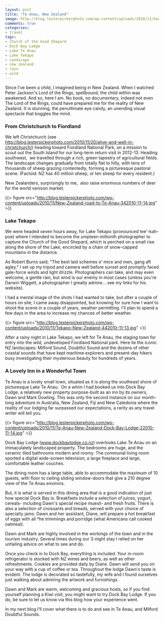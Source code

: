 ```yaml
---
layout: post
title: "Te Anau, New Zealand"
image: http://blog.lesterpickerphoto.com/wp-content/uploads/2010/11/South-Island-New-Zealand-112010-11-19.jpg
comments: true
categories:
- travel
tags:
- Church of the Good Shepard
- Dock Bay Lodge
- Lake Te Anau
- Lake Tekapo
- Landscape
- new zealand
- rain
- wind
---
```

Since I've been a child, I imagined being in New Zealand. When I watched Peter Jackson's Lord of the Rings, spellbound, the child within was awakened. And so, here I am. No book, no documentary, indeed not even The Lord of the Rings, could have prepared me for the reality of New Zealand. It is stunning, the penultimate eye candy, an unending visual spectacle that boggles the mind.

<h3><strong>From Christchurch to Fiordland</strong></h3>
We left Christchurch (see <a href="http://blog.lesterpickerphoto.com/2010/11/20/alive-and-well-in-christchurch/">http://blog.lesterpickerphoto.com/2010/11/20/alive-and-well-in-christchurch/</a>) heading toward Fiordland National Park, on a mission to scout out the South Island for our long-term return visit in 2012-13. Heading southwest,  we travelled through a rich, green tapestry of agricultural fields. The landscape changes gradually from totally flat to hilly, with tens of thousands of sheep grazing contentedly, forming a picturesque pastoral scene. (Factoid: NZ has 40 million sheep, or ten sheep for every resident.)

New Zealanders, surprisingly to me,  also raise enormous numbers of deer for the world venison market.

{{< figure src="http://blog.lesterpickerphoto.com/wp-content/uploads/2010/11/New-Zealand-road-to-Te-Anau-342010-11-14.jpg" >}}

<h3><strong>Lake Tekapo</strong></h3>
We were headed seven hours away, for Lake Tekapo (pronounced tee'-kah-poe) where I intended to become the umpteen millionth photographer to capture the Church of the Good Shepard, which is perched on a small rise along the shore of the Lake, encircled by a chain of snow-capped mountains in the distance.

As Robert Burns said; "The best laid schemes o' mice and men, gang aft agley." I set up my tripod and camera well before sunset and promptly faced gale-force winds and light drizzle. Photographers can take, and may even welcome, a gentle rain, but wind is our enemy in most cases (unless you're Darwin Wiggett, a photographer I greatly admire... see my links for his website).

I had a mental image of the shots I had wanted to take, but after a couple of hours on site, I came away disappointed, but knowing for sure how I want to shoot the scene in a couple of years, weather permitting. I'll plan to spend a few days in the area to increase my chances of better weather.

{{< figure src="http://blog.lesterpickerphoto.com/wp-content/uploads/2010/11/Tekapo-New-Zealand-442010-11-13.jpg" >}}

After a rainy night in Lake Tekapo, we left for Te Anau, the staging town for entry into the wild, undeveloped Fiordland National park. Here lie the iconic NZ landscapes: Milford Sound, Doubtful Sound and the dozens of other coastal sounds that have kept maritime explorers and present-day hikers busy investigating their mysterious beauty for hundreds of years.

<h3><strong>A Lovely Inn in a Wonderful Town</strong></h3>
Te Anau is a lovely small town, situated as it is along the southeast shore of picturesque Lake Te Anau. 	On a whim I had booked us into Dock Bay Lodge, a relatively new property purpose-built as an inn by its owners, Dawn and Mark Dowling. This was only the second instance on our month-long adventure in Australia, New Zealand, Fiji and New Caledonia where the reality of our lodging far surpassed our expectations, a rarity as any travel writer will tell you.

{{< figure src="http://blog.lesterpickerphoto.com/wp-content/uploads/2010/11/Te-Anau-New-Zealand-Dock-Bay-Lodge-22010-11-14.jpg" >}}

Dock Bay Lodge (<a href="http://">www.dockbaylodge.co.nz</a>) overlooks Lake Te Anau on an immaculately landscaped property. The bedrooms are huge, and the ceramic tiled bathrooms modern and roomy. The communal living room sported a digital wide-screen television, a large fireplace and large, comfortable leather couches.

The dining room has a large table, able to accommodate the maximum of 10 guests, with floor to ceiling sliding window-doors that give a 210 degree view of the Te Anau environs.

But, it is what is served in this dining area that is a good indication of just how special Dock Bay is. Breakfasts include a selection of juices, yogurt, cereals- including Dawn's special recipe muesli- and fresh fruits. There is also a selection of croissants and breads, served with your choice of specialty jams. Dawn and her assistant, Diane, will prepare a hot breakfast of eggs with all †he trimmings and porridge (what Americans call cooked oatmeal).

Dawn and Mark are highly involved in the workings of the town and in the tourism industry. Several times during our 3-night stay I relied on her unfailing advice on what to see and do.

Once you check in to Dock Bay, everything is included. Your in-room refrigerator is stocked with NZ wines and beers, as well as other refreshments. Cookies are provided daily by Diane. Dawn will send you on your way with a cup of coffee or tea. Throughout the lodge Dawn's taste is evident. The lodge is decorated so tastefully, my wife and I found ourselves just walking about admiring the artwork and furnishings.

Dawn and Mark are warm, welcoming and gracious hosts, so if you find yourself planning a Kiwi visit, you might want to try Dock Bay Lodge. If you do, be sure to let us know via this blog how your experience went.

In my next blog I’ll cover what there is to do and see in Te Anau, and Milford Doubtful Sounds.